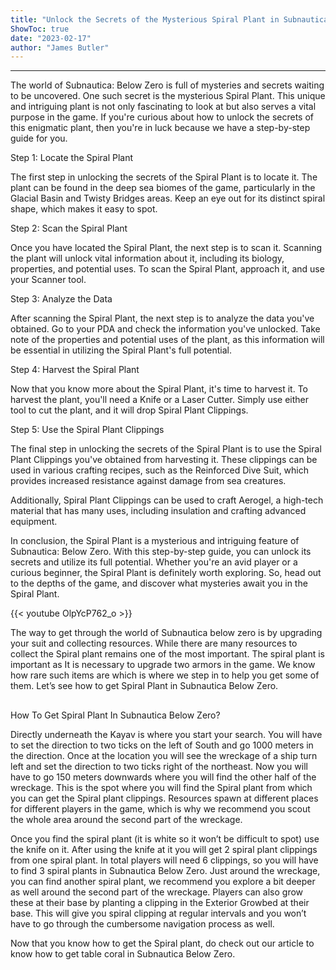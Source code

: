 ```yaml
---
title: "Unlock the Secrets of the Mysterious Spiral Plant in Subnautica Below Zero - Discover the Step-by-Step Guide Now!"
ShowToc: true 
date: "2023-02-17"
author: "James Butler"
---
```

*****
The world of Subnautica: Below Zero is full of mysteries and secrets waiting to be uncovered. One such secret is the mysterious Spiral Plant. This unique and intriguing plant is not only fascinating to look at but also serves a vital purpose in the game. If you're curious about how to unlock the secrets of this enigmatic plant, then you're in luck because we have a step-by-step guide for you.

Step 1: Locate the Spiral Plant

The first step in unlocking the secrets of the Spiral Plant is to locate it. The plant can be found in the deep sea biomes of the game, particularly in the Glacial Basin and Twisty Bridges areas. Keep an eye out for its distinct spiral shape, which makes it easy to spot.

Step 2: Scan the Spiral Plant

Once you have located the Spiral Plant, the next step is to scan it. Scanning the plant will unlock vital information about it, including its biology, properties, and potential uses. To scan the Spiral Plant, approach it, and use your Scanner tool.

Step 3: Analyze the Data

After scanning the Spiral Plant, the next step is to analyze the data you've obtained. Go to your PDA and check the information you've unlocked. Take note of the properties and potential uses of the plant, as this information will be essential in utilizing the Spiral Plant's full potential.

Step 4: Harvest the Spiral Plant

Now that you know more about the Spiral Plant, it's time to harvest it. To harvest the plant, you'll need a Knife or a Laser Cutter. Simply use either tool to cut the plant, and it will drop Spiral Plant Clippings.

Step 5: Use the Spiral Plant Clippings

The final step in unlocking the secrets of the Spiral Plant is to use the Spiral Plant Clippings you've obtained from harvesting it. These clippings can be used in various crafting recipes, such as the Reinforced Dive Suit, which provides increased resistance against damage from sea creatures.

Additionally, Spiral Plant Clippings can be used to craft Aerogel, a high-tech material that has many uses, including insulation and crafting advanced equipment.

In conclusion, the Spiral Plant is a mysterious and intriguing feature of Subnautica: Below Zero. With this step-by-step guide, you can unlock its secrets and utilize its full potential. Whether you're an avid player or a curious beginner, the Spiral Plant is definitely worth exploring. So, head out to the depths of the game, and discover what mysteries await you in the Spiral Plant.

{{< youtube OlpYcP762_o >}} 



The way to get through the world of Subnautica below zero is by upgrading your suit and collecting resources. While there are many resources to collect the Spiral plant remains one of the most important. The spiral plant is important as It is necessary to upgrade two armors in the game. We know how rare such items are which is where we step in to help you get some of them. Let’s see how to get Spiral Plant in Subnautica Below Zero.
 
## 
How To Get Spiral Plant In Subnautica Below Zero?
 

Directly underneath the Kayav is where you start your search. You will have to set the direction to two ticks on the left of South and go 1000 meters in the direction. Once at the location you will see the wreckage of a ship turn left and set the direction to two ticks right of the northeast. Now you will have to go 150 meters downwards where you will find the other half of the wreckage. This is the spot where you will find the Spiral plant from which you can get the Spiral plant clippings. Resources spawn at different places for different players in the game, which is why we recommend you scout the whole area around the second part of the wreckage.
 
Once you find the spiral plant (it is white so it won’t be difficult to spot) use the knife on it. After using the knife at it you will get 2 spiral plant clippings from one spiral plant. In total players will need 6 clippings, so you will have to find 3 spiral plants in Subnautica Below Zero. Just around the wreckage, you can find another spiral plant, we recommend you explore a bit deeper as well around the second part of the wreckage. Players can also grow these at their base by planting a clipping in the Exterior Growbed at their base. This will give you spiral clipping at regular intervals and you won’t have to go through the cumbersome navigation process as well.
 
Now that you know how to get the Spiral plant, do check out our article to know how to get table coral in Subnautica Below Zero.




